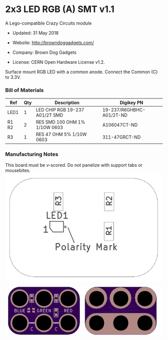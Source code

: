 <!--- start title --->
# 2x3 LED RGB (A) SMT v1.1
A Lego-compatible Crazy Circuits module

- Updated: 31 May 2018

- Website: http://browndoggadgets.com/
- Company: Brown Dog Gadgets
- License: CERN Open Hardware License v1.2.
<!--- end title --->

Surface mount RGB LED with a common anode. Connect the Common (C) to 3.3V.

<!--- bom start --->
### Bill of Materials

|Ref|Qty|Description|Digikey PN|
|---|---|-----------|------|
|LED1|1|LED CHIP RGB 19-237 A01/2T SMD |19-237/R6GHBHC-A01/2T-ND|
|R1 R2|2|RES SMD 100 OHM 1% 1/10W 0603|A106047CT-ND|
|R3|1|RES 47 OHM 5% 1/10W 0603|311-47GRCT-ND|


<!--- bom end --->

### Manufacturing Notes

This board must be v-scored. Do not panelize with support tabs or mousebites.
![Assembly Diagram](assembly.png)

![Gerber Preview](preview.png)

